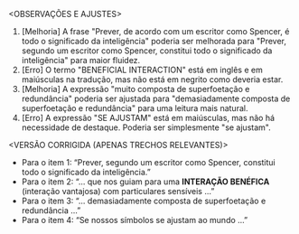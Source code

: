 <OBSERVAÇÕES E AJUSTES>
1. [Melhoria] A frase "Prever, de acordo com um escritor como Spencer, é todo o significado da inteligência" poderia ser melhorada para "Prever, segundo um escritor como Spencer, constitui todo o significado da inteligência" para maior fluidez.
2. [Erro] O termo "BENEFICIAL INTERACTION" está em inglês e em maiúsculas na tradução, mas não está em negrito como deveria estar.
3. [Melhoria] A expressão "muito composta de superfoetação e redundância" poderia ser ajustada para "demasiadamente composta de superfoetação e redundância" para uma leitura mais natural.
4. [Erro] A expressão "SE AJUSTAM" está em maiúsculas, mas não há necessidade de destaque. Poderia ser simplesmente "se ajustam".

<VERSÃO CORRIGIDA (APENAS TRECHOS RELEVANTES)>
- Para o item 1: “Prever, segundo um escritor como Spencer, constitui todo o significado da inteligência.”
- Para o item 2: “... que nos guiam para uma **INTERAÇÃO BENÉFICA** (interação vantajosa) com particulares sensíveis ...”
- Para o item 3: “... demasiadamente composta de superfoetação e redundância ...”
- Para o item 4: “Se nossos símbolos se ajustam ao mundo ...”